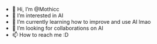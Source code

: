 - 👋 Hi, I’m @Mothicc
- 👀 I’m interested in AI
- 🌱 I’m currently learning how to improve and use AI lmao
- 💞️ I’m looking for collaborations on AI
- 📫 How to reach me :D

<!---
Mothicc/Mothicc is a ✨ special ✨ repository because its `README.md` (this file) appears on your GitHub profile.
You can click the Preview link to take a look at your changes.
--->
